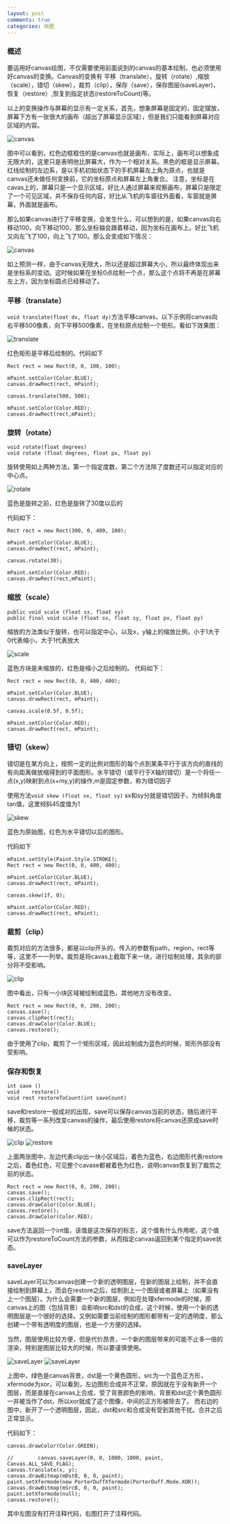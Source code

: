```yaml
---
layout: post
comments: true
categories: 绘图
---
```

### 概述
  要运用好canvas绘图，不仅需要使用前面说到的canvas的基本绘制，也必须使用好canvas的变换。Canvas的变换有 平移（translate），旋转（rotate）,缩放（scale），错切（skew），裁剪（clip），保存（save），保存图层(saveLayer)，恢复（restore）,恢复到指定状态(restoreToCount)等。

  以上的变换操作与屏幕的显示有一定关系，首先，想象屏幕是固定的，固定摆放，屏幕下方有一张很大的画布（超出了屏幕显示区域），但是我们只能看到屏幕对应区域的内容。

  ![canvas](/icons/draw/canvas.png)

  图中可以看到，红色边框框住的是canvas也就是画布，实际上，画布可以想象成无限大的，这里只是表明他比屏幕大，作为一个相对关系。黑色的框是显示屏幕。红线绘制的左边系，是以手机初始状态下的手机屏幕左上角为原点，也就是canvas还未做任何变换前，它的坐标原点和屏幕左上角重合。
  注意，坐标是在cavas上的，屏幕只是一个显示区域，好比人通过屏幕来观察画布，屏幕只是限定了一个可见区域，并不保存任何内容，好比从飞机的车窗往外面看，车窗就是屏幕，外面就是画布。

  那么如果canvas进行了平移变换，会发生什么，可以想到的是，如果canvas向右移动100，向下移动100，那么坐标轴会跟着移动，因为坐标在画布上。好比飞机又向左飞了100，向上飞了100。那么会变成如下情况：

  ![canvas](/icons/draw/canvas.png)

  如上预测一样，由于canvas无限大，所以还是超过屏幕大小，所以最终体现出来是坐标系的变动。这时候如果在坐标0点绘制一个点，那么这个点将不再是在屏幕左上方，因为坐标圆点已经移动了。
  

### 平移（translate）

  `void translate(float dx, float dy)`方法平移canvas，以下示例将canvas向右平移500像素，向下平移500像素，在坐标原点绘制一个矩形。看如下效果图：

  
  ![translate](/icons/draw/translate.png)

  红色矩形是平移后绘制的。代码如下

    Rect rect = new Rect(0, 0, 100, 100);

    mPaint.setColor(Color.BLUE);
    canvas.drawRect(rect, mPaint);

    canvas.translate(500, 500);

    mPaint.setColor(Color.RED);
    canvas.drawRect(rect,mPaint);

  
### 旋转（rotate）

	void rotate(float degrees)
	void rotate (float degrees, float px, float py)

  旋转使用如上两种方法，第一个指定度数，第二个方法除了度数还可以指定对应的中心点。

  ![rotate](/icons/draw/rotate.png)

  蓝色是旋转之前，红色是旋转了30度以后的

  代码如下：

	Rect rect = new Rect(300, 0, 400, 100);
	
	mPaint.setColor(Color.BLUE);
	canvas.drawRect(rect, mPaint);
	
	canvas.rotate(30);
	
	mPaint.setColor(Color.RED);
	canvas.drawRect(rect,mPaint);

### 缩放（scale）

	public void scale (float sx, float sy) 
	public final void scale (float sx, float sy, float px, float py)

  缩放的方法类似于旋转，也可以指定中心，以及x，y轴上的缩放比例，小于1大于0代表缩小，大于1代表放大

  ![scale](/icons/draw/scale.png)

  蓝色方块是未缩放的，红色是缩小之后绘制的。
  代码如下：

    Rect rect = new Rect(0, 0, 400, 400);

    mPaint.setColor(Color.BLUE);
    canvas.drawRect(rect, mPaint);

    canvas.scale(0.5f, 0.5f);

    mPaint.setColor(Color.RED);
    canvas.drawRect(rect, mPaint);


### 错切（skew）

  错切是在某方向上，按照一定的比例对图形的每个点到某条平行于该方向的直线的有向距离做放缩得到的平面图形。水平错切（或平行于X轴的错切）是一个将任一点(x,y)映射到点(x+my,y)的操作,m是固定参数，称为错切因子

  使用方法`void skew (float sx, float sy)`
  sx和sy分就是错切因子，为倾斜角度tan值，这里倾斜45度值为1

  ![skew](/icons/draw/skew.png)

  蓝色为原始图，红色为水平错切以后的图形。

  代码如下

    mPaint.setStyle(Paint.Style.STROKE);
    Rect rect = new Rect(0, 0, 400, 400);

    mPaint.setColor(Color.BLUE);
    canvas.drawRect(rect, mPaint);

    canvas.skew(1f, 0);

    mPaint.setColor(Color.RED);
    canvas.drawRect(rect, mPaint);


### 裁剪（clip）

  裁剪对应的方法很多，都是以clip开头的，传入的参数有path，region，rect等等，这里不一一列举。裁剪是将cavas上截取下来一块，进行绘制处理，其余的部分将不受影响。

  ![clip](/icons/draw/clip.png)

  图中看出，只有一小块区域被绘制成蓝色，其他地方没有改变。

	Rect rect = new Rect(0, 0, 200, 200);
	canvas.save();
	canvas.clipRect(rect);
	canvas.drawColor(Color.BLUE);
	canvas.restore();

  由于使用了clip，裁剪了一个矩形区域，因此绘制成为蓝色的时候，矩形外部没有受影响。

### 保存和恢复

	int save ()
	void	restore()
	void rest restoreToCount(int saveCount)

  save和restore一般成对的出现，save可以保存canvas当前的状态，随后进行平移，裁剪等一系列改变canvas的操作，最后使用restore将canvas还原成save时候的状态。

  ![clip](/icons/draw/clip.png) ![restore](/icons/draw/restore.png)

  上面两张图中，左边代表clip出一块小区域后，着色为蓝色，右边图形代表restore之后，着色红色，可见整个cavase都被着色为红色，说明canvas恢复到了裁剪之前的状态。

	Rect rect = new Rect(0, 0, 200, 200);
	canvas.save();
	canvas.clipRect(rect);
	canvas.drawColor(Color.BLUE);
	canvas.restore();
	canvas.drawColor(Color.RED);

  save方法返回一个int值，该值是这次保存的标志，这个值有什么作用呢，这个值可以作为restoreToCount方法的参数，从而指定canvas返回到某个指定的save状态。

### saveLayer

  saveLayer可以为canvas创建一个新的透明图层，在新的图层上绘制，并不会直接绘制到屏幕上，而会在restore之后，绘制到上一个图层或者屏幕上（如果没有上一个图层）。为什么会需要一个新的图层，例如在处理xfermode的时候，原canvas上的图（包括背景）会影响src和dst的合成，这个时候，使用一个新的透明图层是一个很好的选择。又例如需要当前绘制的图形都带有一定的透明度，那么创建一个带有透明度的图层，也是一个方便的选择。

  当然，图层使用比较方便，但是代价昂贵，一个新的图层带来的可能不止多一倍的渲染，特别是图层比较大的时候，所以要谨慎使用。

  ![saveLayer](/icons/draw/savelayer1.png) ![saveLayer](/icons/draw/savelayer2.png)

  上图中，绿色是canvas背景，dst是一个黄色圆形，src为一个蓝色正方形，xfermode为xor，可以看到，左边图形合成并不正常，原因就在于没有新开一个图层，而是直接在canvas上合成，受了背景颜色的影响，背景和dst这个黄色圆形一并被当作了dst，所以xor就成了这个图像，中间的正方形被除去了。
  而右边的图中，新开了一个透明图层，因此，dst和src和合成没有受到其他干扰。合并之后正常显示。

  代码如下：


	canvas.drawColor(Color.GREEN);
	
	//        canvas.saveLayer(0, 0, 1000, 1000, paint, Canvas.ALL_SAVE_FLAG);
	canvas.translate(x, y);
	canvas.drawBitmap(mDstB, 0, 0, paint);
	paint.setXfermode(new PorterDuffXfermode(PorterDuff.Mode.XOR));
	canvas.drawBitmap(mSrcB, 0, 0, paint);
	paint.setXfermode(null);
	canvas.restore();

  其中左图没有打开注释代码，右图打开了注释代码。

  



  

  
  

  
  




  

  
  

  


